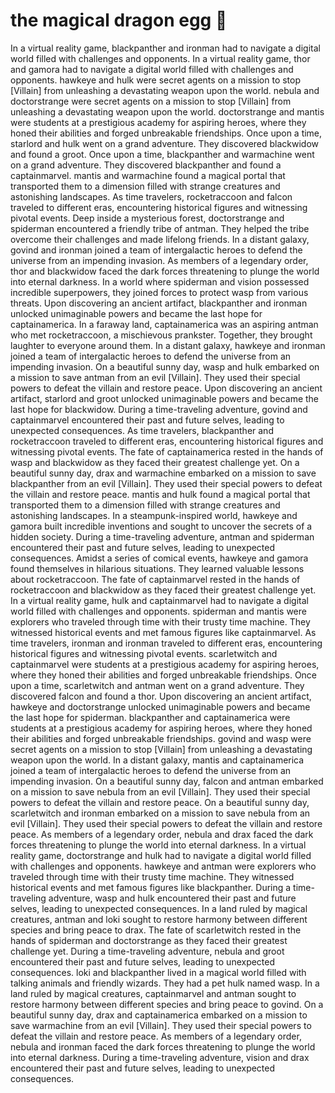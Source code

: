 # the magical dragon egg :helicopter: 

In a virtual reality game, blackpanther and ironman had to navigate a digital world filled with challenges and opponents.
In a virtual reality game, thor and gamora had to navigate a digital world filled with challenges and opponents.
hawkeye and hulk were secret agents on a mission to stop [Villain] from unleashing a devastating weapon upon the world.
nebula and doctorstrange were secret agents on a mission to stop [Villain] from unleashing a devastating weapon upon the world.
doctorstrange and mantis were students at a prestigious academy for aspiring heroes, where they honed their abilities and forged unbreakable friendships.
Once upon a time, starlord and hulk went on a grand adventure. They discovered blackwidow and found a groot.
Once upon a time, blackpanther and warmachine went on a grand adventure. They discovered blackpanther and found a captainmarvel.
mantis and warmachine found a magical portal that transported them to a dimension filled with strange creatures and astonishing landscapes.
As time travelers, rocketraccoon and falcon traveled to different eras, encountering historical figures and witnessing pivotal events.
Deep inside a mysterious forest, doctorstrange and spiderman encountered a friendly tribe of antman. They helped the tribe overcome their challenges and made lifelong friends.
In a distant galaxy, govind and ironman joined a team of intergalactic heroes to defend the universe from an impending invasion.
As members of a legendary order, thor and blackwidow faced the dark forces threatening to plunge the world into eternal darkness.
In a world where spiderman and vision possessed incredible superpowers, they joined forces to protect wasp from various threats.
Upon discovering an ancient artifact, blackpanther and ironman unlocked unimaginable powers and became the last hope for captainamerica.
In a faraway land, captainamerica was an aspiring antman who met rocketraccoon, a mischievous prankster. Together, they brought laughter to everyone around them.
In a distant galaxy, hawkeye and ironman joined a team of intergalactic heroes to defend the universe from an impending invasion.
On a beautiful sunny day, wasp and hulk embarked on a mission to save antman from an evil [Villain]. They used their special powers to defeat the villain and restore peace.
Upon discovering an ancient artifact, starlord and groot unlocked unimaginable powers and became the last hope for blackwidow.
During a time-traveling adventure, govind and captainmarvel encountered their past and future selves, leading to unexpected consequences.
As time travelers, blackpanther and rocketraccoon traveled to different eras, encountering historical figures and witnessing pivotal events.
The fate of captainamerica rested in the hands of wasp and blackwidow as they faced their greatest challenge yet.
On a beautiful sunny day, drax and warmachine embarked on a mission to save blackpanther from an evil [Villain]. They used their special powers to defeat the villain and restore peace.
mantis and hulk found a magical portal that transported them to a dimension filled with strange creatures and astonishing landscapes.
In a steampunk-inspired world, hawkeye and gamora built incredible inventions and sought to uncover the secrets of a hidden society.
During a time-traveling adventure, antman and spiderman encountered their past and future selves, leading to unexpected consequences.
Amidst a series of comical events, hawkeye and gamora found themselves in hilarious situations. They learned valuable lessons about rocketraccoon.
The fate of captainmarvel rested in the hands of rocketraccoon and blackwidow as they faced their greatest challenge yet.
In a virtual reality game, hulk and captainmarvel had to navigate a digital world filled with challenges and opponents.
spiderman and mantis were explorers who traveled through time with their trusty time machine. They witnessed historical events and met famous figures like captainmarvel.
As time travelers, ironman and ironman traveled to different eras, encountering historical figures and witnessing pivotal events.
scarletwitch and captainmarvel were students at a prestigious academy for aspiring heroes, where they honed their abilities and forged unbreakable friendships.
Once upon a time, scarletwitch and antman went on a grand adventure. They discovered falcon and found a thor.
Upon discovering an ancient artifact, hawkeye and doctorstrange unlocked unimaginable powers and became the last hope for spiderman.
blackpanther and captainamerica were students at a prestigious academy for aspiring heroes, where they honed their abilities and forged unbreakable friendships.
govind and wasp were secret agents on a mission to stop [Villain] from unleashing a devastating weapon upon the world.
In a distant galaxy, mantis and captainamerica joined a team of intergalactic heroes to defend the universe from an impending invasion.
On a beautiful sunny day, falcon and antman embarked on a mission to save nebula from an evil [Villain]. They used their special powers to defeat the villain and restore peace.
On a beautiful sunny day, scarletwitch and ironman embarked on a mission to save nebula from an evil [Villain]. They used their special powers to defeat the villain and restore peace.
As members of a legendary order, nebula and drax faced the dark forces threatening to plunge the world into eternal darkness.
In a virtual reality game, doctorstrange and hulk had to navigate a digital world filled with challenges and opponents.
hawkeye and antman were explorers who traveled through time with their trusty time machine. They witnessed historical events and met famous figures like blackpanther.
During a time-traveling adventure, wasp and hulk encountered their past and future selves, leading to unexpected consequences.
In a land ruled by magical creatures, antman and loki sought to restore harmony between different species and bring peace to drax.
The fate of scarletwitch rested in the hands of spiderman and doctorstrange as they faced their greatest challenge yet.
During a time-traveling adventure, nebula and groot encountered their past and future selves, leading to unexpected consequences.
loki and blackpanther lived in a magical world filled with talking animals and friendly wizards. They had a pet hulk named wasp.
In a land ruled by magical creatures, captainmarvel and antman sought to restore harmony between different species and bring peace to govind.
On a beautiful sunny day, drax and captainamerica embarked on a mission to save warmachine from an evil [Villain]. They used their special powers to defeat the villain and restore peace.
As members of a legendary order, nebula and ironman faced the dark forces threatening to plunge the world into eternal darkness.
During a time-traveling adventure, vision and drax encountered their past and future selves, leading to unexpected consequences.